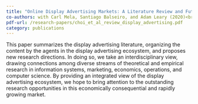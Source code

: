 ```yaml
---
title: "Online Display Advertising Markets: A Literature Review and Future Directions"
co-authors: with Carl Mela, Santiago Balseiro, and Adam Leary (2020)<br> <i>Information Systems Research</i>, 31.2, 556-575
pdf-url: /research-papers/choi_et_al_review_display_advertising.pdf
category: publications
---
```


This paper summarizes the display advertising literature, organizing the content by the agents in the display advertising ecosystem, and proposes new research directions. In doing so, we take an interdisciplinary view, drawing connections among diverse streams of theoretical and empirical research in information systems, marketing, economics, operations, and computer science. By providing an integrated view of the display advertising ecosystem, we hope to bring attention to the outstanding research opportunities in this economically consequential
and rapidly growing market.
